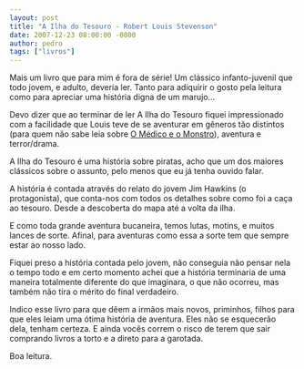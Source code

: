 ```yaml
---
layout: post
title: "A Ilha do Tesouro - Robert Louis Stevenson"
date: 2007-12-23 08:00:00 -0000
author: pedro
tags: ["livros"]
---
```

Mais um livro que para mim é fora de série! Um clássico infanto-juvenil que todo jovem, e adulto, deveria ler. Tanto para adiquirir o gosto pela leitura como para apreciar uma história digna de um marujo...

Devo dizer que ao terminar de ler A Ilha do Tesouro fiquei impressionado com a facilidade que Louis teve de se aventurar em gêneros tão distintos (para quem não sabe leia sobre <a href="http://historiasparaler.blogspot.com/2007/11/o-estranho-caso-de-dr-jeckyll-e-mr-hyde.html">O Médico e o Monstro</a>), aventura e terror/drama.

A Ilha do Tesouro é uma história sobre piratas, acho que um dos maiores clássicos sobre o assunto, pelo menos que eu já tenha ouvido falar.

A história é contada através do relato do jovem Jim Hawkins (o protagonista), que conta-nos com todos os detalhes sobre como foi a caça ao tesouro. Desde a descoberta do mapa até a volta da ilha.

E como toda grande aventura bucaneira, temos lutas, motins, e muitos lances de sorte. Afinal, para aventuras como essa a sorte tem que sempre estar ao nosso lado.

Fiquei preso a história contada pelo jovem, não conseguia não pensar nela o tempo todo e em certo momento achei que a história terminaria de uma maneira totalmente diferente do que imaginara, o que não ocorreu, mas também não tira o mérito do final verdadeiro.

Indico esse livro para que dêem a irmãos mais novos, priminhos, filhos para que eles leiam uma ótima história de aventura. Eles não se esquecerão dela, tenham certeza. E ainda vocês correm o risco de terem que sair comprando livros a torto e a direto para a garotada.

Boa leitura.